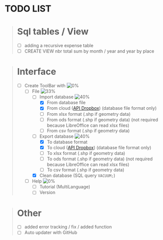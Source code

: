 # TODO LIST

> # Sql tables / View
> - [ ] adding a recursive expense table
> - [ ] CREATE VIEW nbr total sum by month / year and year by place

> # Interface
>  - [ ] Create ToolBar with ![0%](https://progress-bar.dev/0) <!-- [0/2] -->
>    - [ ] File ![33%](https://progress-bar.dev/33) <!-- [1/3] -->
>      - [ ] Import database ![40%](https://progress-bar.dev/40) <!-- [2/5] -->
>        - [X] From database file
>        - [X] From cloud ([API Dropbox](https://www.dropbox.com/developers/documentation/http/documentation)) (database file format only)
>        - [ ] From xlsx format (.shp if geometry data)
>        - [ ] From ods format (.shp if geometry data) (not required because LibreOffice can read xlsx files)
>        - [ ] From csv format (.shp if geometry data)
>      - [ ] Export database ![40%](https://progress-bar.dev/40) <!-- [2/5] -->
>        - [X] To database format
>        - [X] To cloud ([API Dropbox](https://www.dropbox.com/developers/documentation/http/documentation)) (database file format only)
>        - [ ] To xlsx format (.shp if geometry data)
>        - [ ] To ods format (.shp if geometry data) (not required because LibreOffice can read xlsx files)
>        - [ ] To csv format (.shp if geometry data)
>      - [X] Clean database (SQL query `VACUUM;`)
>    - [ ] Help ![0%](https://progress-bar.dev/0) <!-- [0/2] -->
>      - [ ] Tutorial (MultiLanguage) 
>      - [ ] Version

> # Other
> - [ ] added error tracking / fix / added function
> - [ ] Auto updater with GitHub